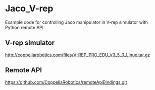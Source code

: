 # Jaco_V-rep

Example code for controlling Jaco manipulator in V-rep simulator with Python remote API

## V-rep simulator
http://coppeliarobotics.com/files/V-REP_PRO_EDU_V3_5_0_Linux.tar.gz

## Remote API
https://github.com/CoppeliaRobotics/remoteApiBindings.git
